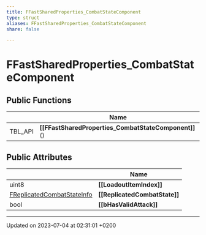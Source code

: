 ```yaml
---
title: FFastSharedProperties_CombatStateComponent
type: struct
aliases: FFastSharedProperties_CombatStateComponent
share: false

---
```


# FFastSharedProperties_CombatStateComponent





## Public Functions

|                | Name           |
| -------------- | -------------- |
| TBL_API | **[[FFastSharedProperties_CombatStateComponent]]**() |

## Public Attributes

|                | Name           |
| -------------- | -------------- |
| uint8 | **[[LoadoutItemIndex]]**  |
| [FReplicatedCombatStateInfo](/docs/SDK/Source/Classes/structFReplicatedCombatStateInfo.md) | **[[ReplicatedCombatState]]**  |
| bool | **[[bHasValidAttack]]**  |

-------------------------------

Updated on 2023-07-04 at 02:31:01 +0200